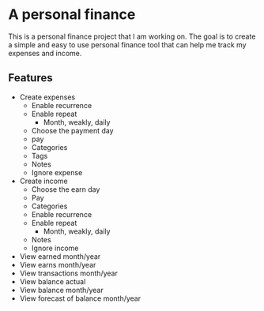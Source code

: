 # A personal finance

This is a personal finance project that I am working on. The goal is to create a simple and easy to use personal finance tool that can help me track my expenses and income.

## Features

- Create expenses
  - Enable recurrence
  - Enable repeat
    - Month, weakly, daily
  - Choose the payment day
  - pay
  - Categories
  - Tags
  - Notes
  - Ignore expense
- Create income
  - Choose the earn day
  - Pay
  - Categories
  - Enable recurrence
  - Enable repeat
    - Month, weakly, daily
  - Notes
  - Ignore income
- View earned month/year
- View earns month/year
- View transactions month/year
- View balance actual
- View balance month/year
- View forecast of balance month/year

